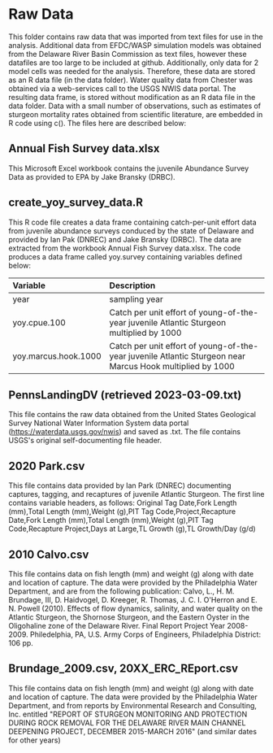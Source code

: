 # Raw Data

This folder contains raw data that was imported from text files for use in the analysis.  Additional data from EFDC/WASP simulation models was obtained from the Delaware River Basin Commission as text files, however these datafiles are too large to be included at github. Additionally, only data for 2 model cells was needed for the analysis.  Therefore, these data are stored as an R data file (in the data folder).  Water quality data from Chester was obtained via a web-services call to the USGS NWIS data portal.  The resulting data frame, is stored without modification as an R data file in the data folder. Data with a small number of observations, such as estimates of sturgeon mortality rates obtained from scientific literature, are embedded in R code using c().  The files here are described below:

## Annual Fish Survey data.xlsx
This Microsoft Excel workbook contains the juvenile Abundance Survey Data as provided to EPA by Jake Bransky (DRBC).

## create_yoy_survey_data.R
This R code file creates a data frame containing catch-per-unit effort data from juvenile abundance surveys conduced by the state of Delaware and provided by Ian Pak (DNREC) and Jake Bransky (DRBC).  The data are extracted from the workbook Annual Fish Survey data.xlsx.  The code produces a data frame called yoy.survey containing variables defined below:

| Variable | Description |
| :--- | :---|
| year | sampling year |
| yoy.cpue.100 | Catch per unit effort of young-of-the-year juvenile Atlantic Sturgeon multiplied by 1000 |
| yoy.marcus.hook.1000 | Catch per unit effort of young-of-the-year juvenile Atlantic Sturgeon near Marcus Hook multiplied by 1000 |

## PennsLandingDV (retrieved 2023-03-09.txt)
This file contains the raw data obtained from the United States Geological Survey National Water Information System data portal (https://waterdata.usgs.gov/nwis) and saved as .txt.  The file contains USGS's original self-documenting file header.

## 2020 Park.csv
This file contains data provided by Ian Park (DNREC) documenting captures, tagging, and recaptures of juvenile Atlantic Sturgeon.  The first line contains variable headers, as follows: Original Tag Date,Fork Length (mm),Total Length (mm),Weight (g),PIT Tag Code,Project,Recapture Date,Fork Length (mm),Total Length (mm),Weight (g),PIT Tag Code,Recapture Project,Days at Large,TL Growth (g),TL Growth/Day (g/d)

## 2010 Calvo.csv
This file contains data on fish length (mm) and weight (g) along with date and location of capture.  The data were provided by the Philadelphia Water Department, and are from the following publication:  Calvo, L., H. M. Brundage, III, D. Haidvogel, D. Kreeger, R. Thomas, J. C. I. O'Herron and E. N. Powell (2010). Effects of flow dynamics, salinity, and water quality on the Atlantic Sturgeon, the Shornose Sturgeon, and the Eastern Oyster in the Oligohaline zone of the Delaware River. Final Report Project Year 2008-2009. Philedelphia, PA, U.S. Army Corps of Engineers, Philadelphia District: 106 pp.

## Brundage_2009.csv, 20XX_ERC_REport.csv
This file contains data on fish length (mm) and weight (g) along with date and location of capture.  The data were provided by the Philadelphia Water Department, and from reports by Environmental Research and Consulting, Inc. entitled "REPORT OF STURGEON MONITORING AND PROTECTION DURING ROCK REMOVAL FOR THE DELAWARE RIVER MAIN CHANNEL DEEPENING PROJECT, DECEMBER 2015-MARCH 2016" (and similar dates for other years)
